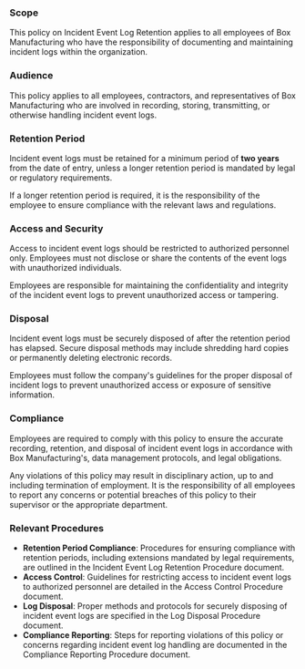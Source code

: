### Scope
This policy on Incident Event Log Retention applies to all employees of Box Manufacturing who have the responsibility of documenting and maintaining incident logs within the organization.

### Audience
This policy applies to all employees, contractors, and representatives of Box Manufacturing who are involved in recording, storing, transmitting, or otherwise handling incident event logs.

### Retention Period
Incident event logs must be retained for a minimum period of **two years** from the date of entry, unless a longer retention period is mandated by legal or regulatory requirements.

If a longer retention period is required, it is the responsibility of the employee to ensure compliance with the relevant laws and regulations.

### Access and Security
Access to incident event logs should be restricted to authorized personnel only. Employees must not disclose or share the contents of the event logs with unauthorized individuals.

Employees are responsible for maintaining the confidentiality and integrity of the incident event logs to prevent unauthorized access or tampering.

### Disposal
Incident event logs must be securely disposed of after the retention period has elapsed. Secure disposal methods may include shredding hard copies or permanently deleting electronic records.

Employees must follow the company's guidelines for the proper disposal of incident logs to prevent unauthorized access or exposure of sensitive information.

### Compliance
Employees are required to comply with this policy to ensure the accurate recording, retention, and disposal of incident event logs in accordance with Box Manufacturing's, data management protocols, and legal obligations.

Any violations of this policy may result in disciplinary action, up to and including termination of employment. It is the responsibility of all employees to report any concerns or potential breaches of this policy to their supervisor or the appropriate department.

### Relevant Procedures
- **Retention Period Compliance**: Procedures for ensuring compliance with retention periods, including extensions mandated by legal requirements, are outlined in the Incident Event Log Retention Procedure document.
- **Access Control**: Guidelines for restricting access to incident event logs to authorized personnel are detailed in the Access Control Procedure document.
- **Log Disposal**: Proper methods and protocols for securely disposing of incident event logs are specified in the Log Disposal Procedure document.
- **Compliance Reporting**: Steps for reporting violations of this policy or concerns regarding incident event log handling are documented in the Compliance Reporting Procedure document.
